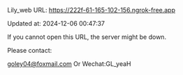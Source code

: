 Lily_web URL: https://222f-61-165-102-156.ngrok-free.app

Updated at: 2024-12-06 00:47:37

If you cannot open this URL, the server might be down.

Please contact: 

goley04@foxmail.com Or Wechat:GL_yeaH